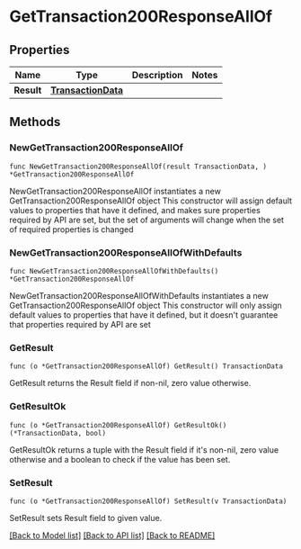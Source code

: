 # GetTransaction200ResponseAllOf

## Properties

Name | Type | Description | Notes
------------ | ------------- | ------------- | -------------
**Result** | [**TransactionData**](TransactionData.md) |  | 

## Methods

### NewGetTransaction200ResponseAllOf

`func NewGetTransaction200ResponseAllOf(result TransactionData, ) *GetTransaction200ResponseAllOf`

NewGetTransaction200ResponseAllOf instantiates a new GetTransaction200ResponseAllOf object
This constructor will assign default values to properties that have it defined,
and makes sure properties required by API are set, but the set of arguments
will change when the set of required properties is changed

### NewGetTransaction200ResponseAllOfWithDefaults

`func NewGetTransaction200ResponseAllOfWithDefaults() *GetTransaction200ResponseAllOf`

NewGetTransaction200ResponseAllOfWithDefaults instantiates a new GetTransaction200ResponseAllOf object
This constructor will only assign default values to properties that have it defined,
but it doesn't guarantee that properties required by API are set

### GetResult

`func (o *GetTransaction200ResponseAllOf) GetResult() TransactionData`

GetResult returns the Result field if non-nil, zero value otherwise.

### GetResultOk

`func (o *GetTransaction200ResponseAllOf) GetResultOk() (*TransactionData, bool)`

GetResultOk returns a tuple with the Result field if it's non-nil, zero value otherwise
and a boolean to check if the value has been set.

### SetResult

`func (o *GetTransaction200ResponseAllOf) SetResult(v TransactionData)`

SetResult sets Result field to given value.



[[Back to Model list]](../README.md#documentation-for-models) [[Back to API list]](../README.md#documentation-for-api-endpoints) [[Back to README]](../README.md)


